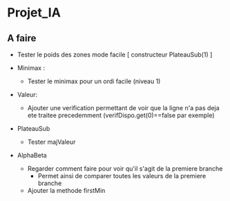 # Projet_IA

## A faire


- Tester le poids des zones mode facile [ constructeur PlateauSub(1) ]

- Minimax :
  - Tester le minimax pour un ordi facile (niveau 1)

- Valeur:
  - Ajouter une verification permettant de voir que la ligne n'a pas deja ete traitee precedemment (verifDispo.get(0)==false par exemple)  

- PlateauSub
  - Tester majValeur

- AlphaBeta
  - Regarder comment faire pour voir qu'il s'agit de la premiere branche
    - Permet ainsi de comparer toutes les valeurs de la premiere branche
  - Ajouter la methode firstMin
